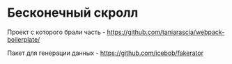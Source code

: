 # Бесконечный скролл

Проект с которого брали часть - https://github.com/taniarascia/webpack-boilerplate/

Пакет для генерации данных - https://github.com/icebob/fakerator